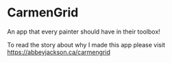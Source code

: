 # CarmenGrid
An app that every painter should have in their toolbox!

To read the story about why I made this app please visit https://abbeyjackson.ca/carmengrid
